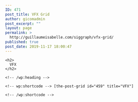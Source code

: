 ```yaml
---
ID: 471
post_title: VFX Grid
author: gicomadmin
post_excerpt: ""
layout: page
permalink: >
  http://guillaumeisabelle.com/siggraph/vfx-grid/
published: true
post_date: 2019-11-17 18:00:47
---
```

<!-- wp:group -->

<div class="wp-block-group">
  <div class="wp-block-group__inner-container">
    <!-- wp:heading -->
    
    <h2>
      VFX
    </h2>
    
    <!-- /wp:heading -->
    
    <!-- wp:shortcode --> [the-post-grid id="459" title="VFX"] 
    
    <!-- /wp:shortcode -->
  </div>
</div>

<!-- /wp:group -->